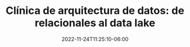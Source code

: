 ---
title: "Clínica de arquitectura de datos: de relacionales al data lake"
date: 2022-11-24T11:25:10-06:00
designation : "CTOs y CIOs que buscan evolucionar su arquitectura de datos"
image: /images/speakers/jesus-ramos.jpg
speaker: Jesús Ramos
enterprise: 
draft: true
---